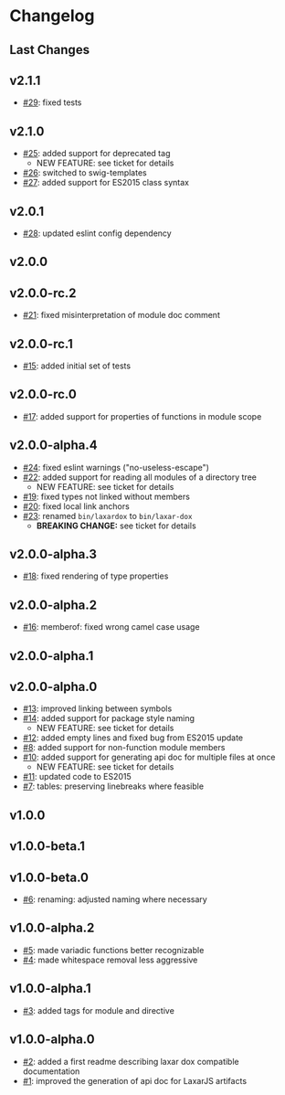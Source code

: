 # Changelog

## Last Changes


## v2.1.1

- [#29](https://github.com/LaxarJS/laxar-dox/issues/29): fixed tests


## v2.1.0

- [#25](https://github.com/LaxarJS/laxar-dox/issues/25): added support for deprecated tag
    + NEW FEATURE: see ticket for details
- [#26](https://github.com/LaxarJS/laxar-dox/issues/26): switched to swig-templates
- [#27](https://github.com/LaxarJS/laxar-dox/issues/27): added support for ES2015 class syntax


## v2.0.1

- [#28](https://github.com/LaxarJS/laxar-dox/issues/28): updated eslint config dependency


## v2.0.0
## v2.0.0-rc.2

- [#21](https://github.com/LaxarJS/laxar-dox/issues/21): fixed misinterpretation of module doc comment


## v2.0.0-rc.1

- [#15](https://github.com/LaxarJS/laxar-dox/issues/15): added initial set of tests


## v2.0.0-rc.0

- [#17](https://github.com/LaxarJS/laxar-dox/issues/17): added support for properties of functions in module scope


## v2.0.0-alpha.4

- [#24](https://github.com/LaxarJS/laxar-dox/issues/24): fixed eslint warnings ("no-useless-escape")
- [#22](https://github.com/LaxarJS/laxar-dox/issues/22): added support for reading all modules of a directory tree
    + NEW FEATURE: see ticket for details
- [#19](https://github.com/LaxarJS/laxar-dox/issues/19): fixed types not linked without members
- [#20](https://github.com/LaxarJS/laxar-dox/issues/20): fixed local link anchors
- [#23](https://github.com/LaxarJS/laxar-dox/issues/23): renamed `bin/laxardox` to `bin/laxar-dox`
    + **BREAKING CHANGE:** see ticket for details


## v2.0.0-alpha.3

- [#18](https://github.com/LaxarJS/laxar-dox/issues/18): fixed rendering of type properties


## v2.0.0-alpha.2

- [#16](https://github.com/LaxarJS/laxar-dox/issues/16): memberof: fixed wrong camel case usage


## v2.0.0-alpha.1
## v2.0.0-alpha.0

- [#13](https://github.com/LaxarJS/laxar-dox/issues/13): improved linking between symbols
- [#14](https://github.com/LaxarJS/laxar-dox/issues/14): added support for package style naming
    + NEW FEATURE: see ticket for details
- [#12](https://github.com/LaxarJS/laxar-dox/issues/12): added empty lines and fixed bug from ES2015 update
- [#8](https://github.com/LaxarJS/laxar-dox/issues/8): added support for non-function module members
- [#10](https://github.com/LaxarJS/laxar-dox/issues/10): added support for generating api doc for multiple files at once
    + NEW FEATURE: see ticket for details
- [#11](https://github.com/LaxarJS/laxar-dox/issues/11): updated code to ES2015
- [#7](https://github.com/LaxarJS/laxar-dox/issues/7): tables: preserving linebreaks where feasible


## v1.0.0
## v1.0.0-beta.1
## v1.0.0-beta.0

- [#6](https://github.com/LaxarJS/laxar-dox/issues/6): renaming: adjusted naming where necessary


## v1.0.0-alpha.2

- [#5](https://github.com/LaxarJS/laxar-dox/issues/5): made variadic functions better recognizable
- [#4](https://github.com/LaxarJS/laxar-dox/issues/4): made whitespace removal less aggressive


## v1.0.0-alpha.1

- [#3](https://github.com/LaxarJS/laxar-dox/issues/3): added tags for module and directive


## v1.0.0-alpha.0

- [#2](https://github.com/LaxarJS/laxar-dox/issues/2): added a first readme describing laxar dox compatible documentation
- [#1](https://github.com/LaxarJS/laxar-dox/issues/1): improved the generation of api doc for LaxarJS artifacts
